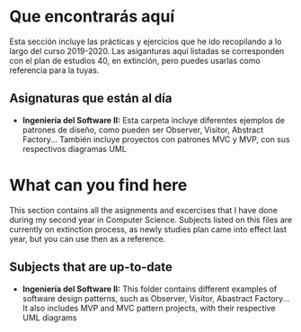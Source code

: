 # Que encontrarás aquí
Esta sección incluye las prácticas y ejercicios que he ido recopilando a lo largo del curso 2019-2020. Las asiganturas aquí listadas se corresponden con el plan de estudios 40, en extinción, pero puedes usarlas como referencia para la tuyas.

## Asignaturas que están al día

- **Ingeniería del Software II:** Esta carpeta incluye diferentes ejemplos de patrones de diseño, como pueden ser Observer, Visitor, Abstract Factory... También incluye proyectos con patrones MVC y MVP, con sus respectivos diagramas UML

# What can you find here
This section contains all the asignments and excercises that I have done during my second year in Computer Science. Subjects listed on this files are currently on extinction process, as newly studies plan came into effect last year, but you can use then as a reference.

## Subjects that are up-to-date

- **Ingeniería del Software II:** This folder contains different examples of software design patterns, such as Observer, Visitor, Abastract Factory... It also includes MVP and MVC pattern projects, with their respective UML diagrams

